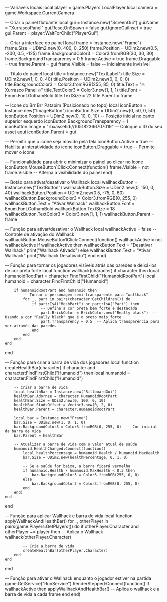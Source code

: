 -- Variáveis locais
local player = game.Players.LocalPlayer
local camera = game.Workspace.CurrentCamera

-- Criar o painel flutuante
local gui = Instance.new("ScreenGui")
gui.Name = "XurrascoPanel"
gui.ResetOnSpawn = false
gui.IgnoreGuiInset = true
gui.Parent = player:WaitForChild("PlayerGui")

-- Criar a interface do painel
local frame = Instance.new("Frame")
frame.Size = UDim2.new(0, 400, 0, 250)
frame.Position = UDim2.new(0.5, -200, 0.5, -125)
frame.BackgroundColor3 = Color3.fromRGB(30, 30, 30)
frame.BackgroundTransparency = 0.5
frame.Active = true
frame.Draggable = true
frame.Parent = gui
frame.Visible = false  -- Inicialmente invisível

-- Título do painel
local title = Instance.new("TextLabel")
title.Size = UDim2.new(1, 0, 0, 40)
title.Position = UDim2.new(0, 0, 0, 0)
title.BackgroundColor3 = Color3.fromRGB(255, 85, 0)
title.Text = "🔥 Xurrasco Panel 🔥"
title.TextColor3 = Color3.new(1, 1, 1)
title.Font = Enum.Font.GothamBold
title.TextSize = 22
title.Parent = frame

-- Ícone do Brr Brr Patapim (Posicionado no topo)
local iconButton = Instance.new("ImageButton")
iconButton.Size = UDim2.new(0, 50, 0, 50)
iconButton.Position = UDim2.new(0, 10, 0, 10)  -- Posição inicial no canto superior esquerdo
iconButton.BackgroundTransparency = 1
iconButton.Image = "rbxassetid://105182366707019"  -- Coloque o ID do seu asset aqui
iconButton.Parent = gui

-- Permitir que o ícone seja movido pela tela
iconButton.Active = true  -- Habilita a interatividade do ícone
iconButton.Draggable = true  -- Permite mover o ícone

-- Funcionalidade para abrir e minimizar o painel ao clicar no ícone
iconButton.MouseButton1Click:Connect(function()
    frame.Visible = not frame.Visible  -- Alterna a visibilidade do painel
end)

-- Botão para ativar/desativar o Wallhack
local wallhackButton = Instance.new("TextButton")
wallhackButton.Size = UDim2.new(0, 150, 0, 40)
wallhackButton.Position = UDim2.new(0.5, -75, 0, 60)
wallhackButton.BackgroundColor3 = Color3.fromRGB(0, 255, 0)
wallhackButton.Text = "Ativar Wallhack"
wallhackButton.Font = Enum.Font.GothamBold
wallhackButton.TextSize = 18
wallhackButton.TextColor3 = Color3.new(1, 1, 1)
wallhackButton.Parent = frame

-- Função para ativar/desativar o Wallhack
local wallhackActive = false  -- Controle de ativação do Wallhack
wallhackButton.MouseButton1Click:Connect(function()
    wallhackActive = not wallhackActive
    if wallhackActive then
        wallhackButton.Text = "Desativar Wallhack"
        print("Wallhack Ativado")
    else
        wallhackButton.Text = "Ativar Wallhack"
        print("Wallhack Desativado")
    end
end)

-- Função para tornar os jogadores visíveis atrás das paredes e deixá-los de cor preta forte
local function wallhack(character)
    if character then
        local humanoidRootPart = character:FindFirstChild("HumanoidRootPart")
        local humanoid = character:FindFirstChild("Humanoid")
        
        if humanoidRootPart and humanoid then
            -- Tornar o personagem semi-transparente para "wallhack"
            for _, part in pairs(character:GetChildren()) do
                if part:IsA("MeshPart") or part:IsA("Part") then
                    -- Define a cor preta bem forte e destacada
                    part.BrickColor = BrickColor.new("Really black")  -- Usando a cor "Really black" que é o preto mais forte
                    part.Transparency = 0.5  -- Aplica transparência para ver através das paredes
                end
            end
        end
    end
end

-- Função para criar a barra de vida dos jogadores
local function createHealthBar(character)
    if character and character:FindFirstChild("Humanoid") then
        local humanoid = character:FindFirstChild("Humanoid")
        
        -- Criar a barra de vida
        local healthBar = Instance.new("BillboardGui")
        healthBar.Adornee = character.HumanoidRootPart
        healthBar.Size = UDim2.new(0, 100, 0, 10)
        healthBar.StudsOffset = Vector3.new(0, 2, 0)
        healthBar.Parent = character.HumanoidRootPart
        
        local bar = Instance.new("Frame")
        bar.Size = UDim2.new(1, 0, 1, 0)
        bar.BackgroundColor3 = Color3.fromRGB(0, 255, 0)  -- Cor inicial da barra de vida
        bar.Parent = healthBar

        -- Atualizar a barra de vida com o valor atual de saúde
        humanoid.HealthChanged:Connect(function()
            local healthPercentage = humanoid.Health / humanoid.MaxHealth
            bar.Size = UDim2.new(healthPercentage, 0, 1, 0)

            -- Se a saúde for baixa, a barra ficará vermelha
            if humanoid.Health / humanoid.MaxHealth < 0.3 then
                bar.BackgroundColor3 = Color3.fromRGB(255, 0, 0)
            else
                bar.BackgroundColor3 = Color3.fromRGB(0, 255, 0)
            end
        end)
    end
end

-- Função para aplicar Wallhack e barra de vida
local function applyWallhackAndHealthBar()
    for _, otherPlayer in pairs(game.Players:GetPlayers()) do
        if otherPlayer.Character and otherPlayer ~= player then
            -- Aplica o Wallhack
            wallhack(otherPlayer.Character)
            
            -- Cria a barra de vida
            createHealthBar(otherPlayer.Character)
        end
    end
end

-- Função para ativar o Wallhack enquanto o jogador estiver na partida
game:GetService("RunService").RenderStepped:Connect(function()
    if wallhackActive then
        applyWallhackAndHealthBar()  -- Aplica o wallhack e a barra de vida a cada frame
    end
end)
